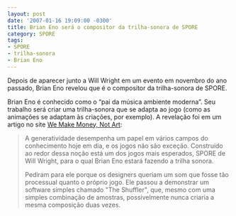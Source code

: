 ```yaml
---
layout: post
date: '2007-01-16 19:09:00 -0300'
title: Brian Eno será o compositor da trilha-sonora de SPORE
category: SPORE
tags:
- SPORE
- trilha-sonora
- Brian Eno
---
```

Depois de aparecer junto a Will Wright em um evento em novembro do ano passado, Brian Eno revelou que é o compositor da trilha-sonora de SPORE.

Brian Eno é conhecido como o “pai da música ambiente moderna”. Seu trabalho será criar uma trilha-sonora que se adapta ao jogo (como as animações se adaptam às criações, por exemplo). A revelação foi em um artigo no site [We Make Money, Not Art](http://www.we-make-money-not-art.com/archives/009261.php):

> A generatividade desempenha um papel em vários campos do conhecimento hoje em dia, e os jogos não são exceção. Construído ao redor dessa noção está um dos jogos mais esperados, SPORE de Will Wright, para o qual Brian Eno estará fazendo a trilha sonora.
>
> Pediram para ele porque os designers queriam um som que fosse tão processual quanto o próprio jogo. Ele passou a demonstrar um software simples chamado "The Shuffler", que, mesmo com uma simples combinação de amostras, possivelmente nunca criaria a mesma composição duas vezes.


